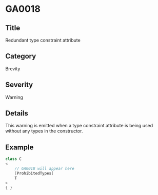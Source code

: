 # GA0018

## Title
Redundant type constraint attribute

## Category
Brevity

## Severity
Warning

## Details
This warning is emitted when a type constraint attribute is being used without any types in the constructor.

## Example
```csharp
class C
<
    // GA0018 will appear here
    [ProhibitedTypes]
    T
>
{ }
```
